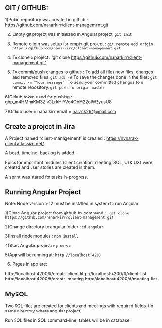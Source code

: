 ## GIT / GITHUB:
1)Pubic repository was created in github : https://github.com/nanarkirr/client-management.git 

2) Empty git project was initialized in Angular project: `git init`

3) Remote origin was setup for empty git project :  `git remote add origin https://github.com/nanarkirr/client-management.git`

4) To clone a  project : ‘git clone https://github.com/nanarkirr/client-management.git’

5) To commit/push changes to github :
To add all files new files, changes and removed files: `git add -A`
To save the changes done in the files: `git commit -m "Your message" `
To send your committed changes to a remote repository: `git push -u origin master`

6)Github token used for pushing : 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

7)Github user = nanarkirr email = narack29@gmail.com
	

## Create a project in Jira
A Project named “client-management” is created : https://nynarak-client.atlassian.net/ 

A boad, timeline, backlog is added.

Epics for important modules (client creation, meeting, SQL, UI & UX) were created and user stories are created in them.

A sprint was stared for tasks in-progress.


## Running Angular Project
Note: Node version > 12 must be installed in system to run Angular

1)Clone Angular project from github by command : ` git clone https://github.com/nanarkirr/client-management.git`

2)Change directory to angular folder : `cd angular`

3)Install node modules :  `npm install`

4)Start Angular project: `ng serve`

5)App will be running at: 	`http://localhost:4200`

6) Pages in app are:

http://localhost:4200/#/create-client
http://localhost:4200/#/client-list
http://localhost:4200/#/create-meeting
http://localhost:4200/#/meeting-list


## MySQL
Two SQL files are created for clients and meetings with required fields. (In same directory where angular project)

Run SQL files in SQL command-line, tables will be in database.
